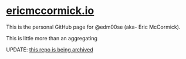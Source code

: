 [ericmccormick.io](https://ericmccormick.io)
=================

This is the personal GitHub page for @edm00se (aka- Eric McCormick).

This is little more than an aggregating

UPDATE: [this repo is being archived](https://github.com/edm00se/about/issues/1)
